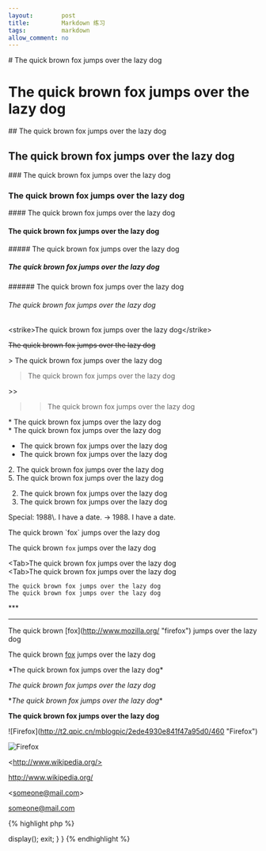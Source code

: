 ```yaml
---
layout:        post
title:         Markdown 练习
tags:          markdown
allow_comment: no
---
```


\# The quick brown fox jumps over the lazy dog

# The quick brown fox jumps over the lazy dog

\## The quick brown fox jumps over the lazy dog

## The quick brown fox jumps over the lazy dog

\### The quick brown fox jumps over the lazy dog

### The quick brown fox jumps over the lazy dog

\#### The quick brown fox jumps over the lazy dog

#### The quick brown fox jumps over the lazy dog

\##### The quick brown fox jumps over the lazy dog

##### The quick brown fox jumps over the lazy dog

\###### The quick brown fox jumps over the lazy dog

###### The quick brown fox jumps over the lazy dog

\<strike>The quick brown fox jumps over the lazy dog\</strike>

<strike>The quick brown fox jumps over the lazy dog</strike>

\> The quick brown fox jumps over the lazy dog

> The quick brown fox jumps over the lazy dog

\>>

>> The quick brown fox jumps over the lazy dog

\* The quick brown fox jumps over the lazy dog  
\* The quick brown fox jumps over the lazy dog

* The quick brown fox jumps over the lazy dog
* The quick brown fox jumps over the lazy dog

2\. The quick brown fox jumps over the lazy dog  
5\. The quick brown fox jumps over the lazy dog

2. The quick brown fox jumps over the lazy dog
5. The quick brown fox jumps over the lazy dog

Special: 1988\\. I have a date. -> 1988\. I have a date.

The quick brown \`fox\` jumps over the lazy dog

The quick brown `fox` jumps over the lazy dog

\<Tab>The quick brown fox jumps over the lazy dog  
\<Tab>The quick brown fox jumps over the lazy dog

	The quick brown fox jumps over the lazy dog
	The quick brown fox jumps over the lazy dog
	
\***

***

The quick brown \[fox](http://www.mozilla.org/ "firefox") jumps over the lazy dog

The quick brown [fox](http://www.mozilla.org/ "firefox") jumps over the lazy dog

\*The quick brown fox jumps over the lazy dog*

*The quick brown fox jumps over the lazy dog*

\**The quick brown fox jumps over the lazy dog**

**The quick brown fox jumps over the lazy dog**

\!\[Firefox]\(http://t2.qpic.cn/mblogpic/2ede4930e841f47a95d0/460 "Firefox")

![Firefox](http://t2.qpic.cn/mblogpic/2ede4930e841f47a95d0/460 "Firefox")

\<http://www.wikipedia.org/>

<http://www.wikipedia.org/>

\<someone@mail.com>

<someone@mail.com>

{% highlight php %}
<?php
class commonAction extends Action {
	function index() {
		$this->display();
		exit;
	}
}
{% endhighlight %}
